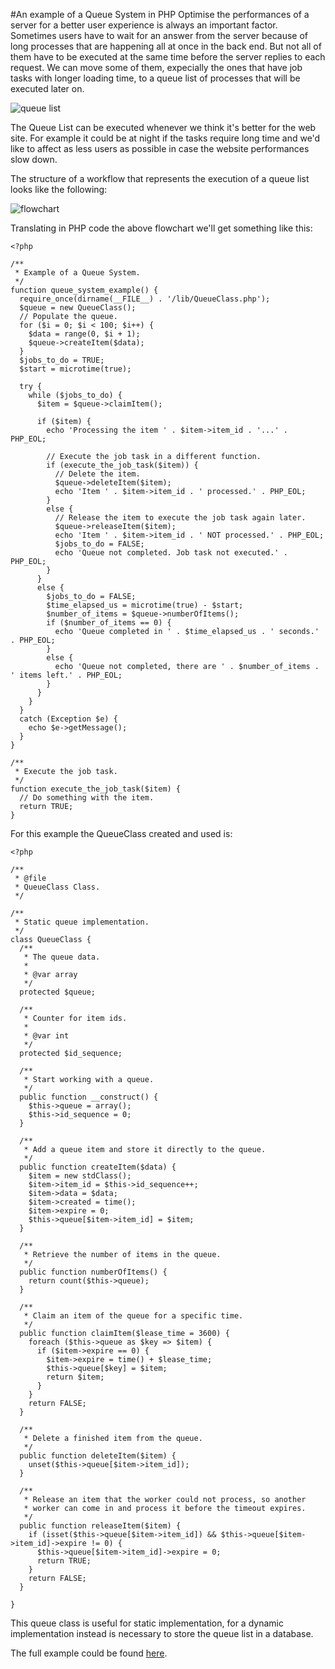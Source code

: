 #An example of a Queue System in PHP
Optimise the performances of a server for a better user experience is always an important factor. Sometimes users have to wait for an answer from the server because of long processes that are happening all at once in the back end.
But not all of them have to be executed at the same time before the server replies to each request. We can move some of them, expecially the ones that have job tasks with longer loading time, to a queue list of processes that will be executed later on.

![queue list](https://raw.githubusercontent.com/geberele/php-queue-system/master/images/queue_list.png)

The Queue List can be executed whenever we think it's better for the web site. For example it could be at night if the tasks require long time and we'd like to affect as less users as possible in case the website performances slow down.

The structure of a workflow that represents the execution of a queue list looks like the following:

![flowchart](https://raw.githubusercontent.com/geberele/php-queue-system/master/images/flowchart.png)

Translating in PHP code the above flowchart we'll get something like this:

```
<?php

/**
 * Example of a Queue System.
 */
function queue_system_example() {
  require_once(dirname(__FILE__) . '/lib/QueueClass.php');
  $queue = new QueueClass();
  // Populate the queue.
  for ($i = 0; $i < 100; $i++) {
    $data = range(0, $i + 1);
    $queue->createItem($data);
  }
  $jobs_to_do = TRUE;
  $start = microtime(true);

  try {
    while ($jobs_to_do) {
      $item = $queue->claimItem();

      if ($item) {
        echo 'Processing the item ' . $item->item_id . '...' . PHP_EOL;

        // Execute the job task in a different function.
        if (execute_the_job_task($item)) {
          // Delete the item.
          $queue->deleteItem($item);
          echo 'Item ' . $item->item_id . ' processed.' . PHP_EOL;
        }
        else {
          // Release the item to execute the job task again later.
          $queue->releaseItem($item);
          echo 'Item ' . $item->item_id . ' NOT processed.' . PHP_EOL;
          $jobs_to_do = FALSE;
          echo 'Queue not completed. Job task not executed.' . PHP_EOL;
        }
      }
      else {
        $jobs_to_do = FALSE;
        $time_elapsed_us = microtime(true) - $start;
        $number_of_items = $queue->numberOfItems();
        if ($number_of_items == 0) {
          echo 'Queue completed in ' . $time_elapsed_us . ' seconds.' . PHP_EOL;
        }
        else {
          echo 'Queue not completed, there are ' . $number_of_items . ' items left.' . PHP_EOL;
        }
      }
    }
  }
  catch (Exception $e) {
    echo $e->getMessage();
  }
}

/**
 * Execute the job task.
 */
function execute_the_job_task($item) {
  // Do something with the item.
  return TRUE;
}

```

For this example the QueueClass created and used is:

```
<?php

/**
 * @file
 * QueueClass Class.
 */

/**
 * Static queue implementation.
 */
class QueueClass {
  /**
   * The queue data.
   *
   * @var array
   */
  protected $queue;

  /**
   * Counter for item ids.
   *
   * @var int
   */
  protected $id_sequence;

  /**
   * Start working with a queue.
   */
  public function __construct() {
    $this->queue = array();
    $this->id_sequence = 0;
  }

  /**
   * Add a queue item and store it directly to the queue.
   */
  public function createItem($data) {
    $item = new stdClass();
    $item->item_id = $this->id_sequence++;
    $item->data = $data;
    $item->created = time();
    $item->expire = 0;
    $this->queue[$item->item_id] = $item;
  }

  /**
   * Retrieve the number of items in the queue.
   */
  public function numberOfItems() {
    return count($this->queue);
  }

  /**
   * Claim an item of the queue for a specific time.
   */
  public function claimItem($lease_time = 3600) {
    foreach ($this->queue as $key => $item) {
      if ($item->expire == 0) {
        $item->expire = time() + $lease_time;
        $this->queue[$key] = $item;
        return $item;
      }
    }
    return FALSE;
  }

  /**
   * Delete a finished item from the queue.
   */
  public function deleteItem($item) {
    unset($this->queue[$item->item_id]);
  }

  /**
   * Release an item that the worker could not process, so another
   * worker can come in and process it before the timeout expires.
   */
  public function releaseItem($item) {
    if (isset($this->queue[$item->item_id]) && $this->queue[$item->item_id]->expire != 0) {
      $this->queue[$item->item_id]->expire = 0;
      return TRUE;
    }
    return FALSE;
  }

}
```

This queue class is useful for static implementation, for a dynamic implementation instead is necessary to store the queue list in a database.

The full example could be found [here](https://github.com/geberele/php-queue-system).
